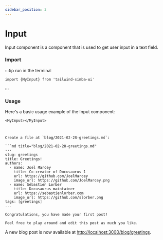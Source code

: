```yaml
---
sidebar_position: 3
---
```


# Input

Input component is a component that is used to get user input in a text field.

### Import

:::tip run in the terminal

```
import {MyInput} from 'tailwind-simba-ui'
```

:::

### Usage

Here's a basic usage example of the Input component:

<!-- insert example -->

````
<MyInput></MyInput>



Create a file at `blog/2021-02-28-greetings.md`:

```md title="blog/2021-02-28-greetings.md"
---
slug: greetings
title: Greetings!
authors:
  - name: Joel Marcey
    title: Co-creator of Docusaurus 1
    url: https://github.com/JoelMarcey
    image_url: https://github.com/JoelMarcey.png
  - name: Sébastien Lorber
    title: Docusaurus maintainer
    url: https://sebastienlorber.com
    image_url: https://github.com/slorber.png
tags: [greetings]
---

Congratulations, you have made your first post!

Feel free to play around and edit this post as much you like.
````

A new blog post is now available at [http://localhost:3000/blog/greetings](http://localhost:3000/blog/greetings).
